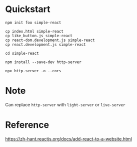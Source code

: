 # Quickstart

```
npm init foo simple-react

cp index.html simple-react
cp like_button.js simple-react
cp react-dom.development.js simple-react
cp react.development.js simple-react

cd simple-react

npm install --save-dev http-server

npx http-server -o --cors
```

# Note

Can replace `http-server` with `light-server` or `live-server`

# Reference

https://zh-hant.reactjs.org/docs/add-react-to-a-website.html
